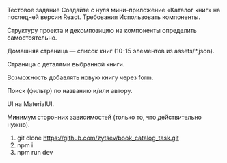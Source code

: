 Тестовое задание
Создайте с нуля мини-приложение «Каталог книг» на последней версии React.
Требования
Использовать компоненты.

Структуру проекта и декомпозицию на компоненты определить самостоятельно.

Домашняя страница — список книг (10-15 элементов из assets/\*.json).

Страница с деталями выбранной книги.

Возможность добавлять новую книгу через form.

Поиск (фильтр) по названию и/или автору.

UI на MaterialUI.

Минимум сторонних зависимостей (только то, что действительно нужно).

1. git clone https://github.com/zytsev/book_catalog_task.git
2. npm i
3. npm run dev

